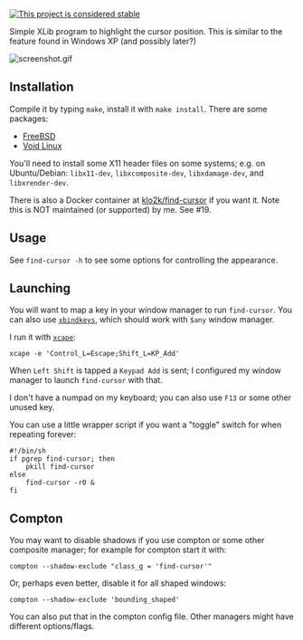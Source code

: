 [![This project is considered stable](https://img.shields.io/badge/Status-stable-green.svg)](https://arp242.net/status/stable)

Simple XLib program to highlight the cursor position. This is similar to the
feature found in Windows XP (and possibly later?)

![screenshot.gif](https://raw.githubusercontent.com/arp242/find-cursor/master/screenshot.gif)

Installation
------------

Compile it by typing `make`, install it with `make install`. There are some
packages:

- [FreeBSD](https://www.freshports.org/x11/find-cursor/)
- [Void Linux](https://github.com/void-linux/void-packages/tree/master/srcpkgs/find-cursor)

You'll need to install some X11 header files on some systems; e.g. on
Ubuntu/Debian: `libx11-dev`, `libxcomposite-dev`, `libxdamage-dev`, and
`libxrender-dev`.

There is also a Docker container at [klo2k/find-cursor][d] if you want it. Note
this is NOT maintained (or supported) by me. See #19.

[d]: https://hub.docker.com/r/klo2k/find-cursor

Usage
-----

See `find-cursor -h` to see some options for controlling the appearance.

Launching
---------

You will want to map a key in your window manager to run `find-cursor`. You can
also use [`xbindkeys`](xbindkeys), which should work with `$any` window manager.

I run it with [`xcape`][xcape]:

	xcape -e 'Control_L=Escape;Shift_L=KP_Add'

When `Left Shift` is tapped a `Keypad Add` is sent; I configured my window
manager to launch `find-cursor` with that.

I don't have a numpad on my keyboard; you can also use `F13` or some other
unused key.

You can use a little wrapper script if you want a "toggle" switch for when
repeating forever:

    #!/bin/sh
    if pgrep find-cursor; then
        pkill find-cursor
    else
        find-cursor -r0 &
    fi

Compton
-------

You may want to disable shadows if you use compton or some other composite
manager; for example for compton start it with:

	compton --shadow-exclude "class_g = 'find-cursor'"

Or, perhaps even better, disable it for all shaped windows:

	compton --shadow-exclude 'bounding_shaped'

You can also put that in the compton config file. Other managers might have
different options/flags.

[xcape]: https://github.com/alols/xcape
[xbindkeys]: http://www.nongnu.org/xbindkeys/xbindkeys.html
